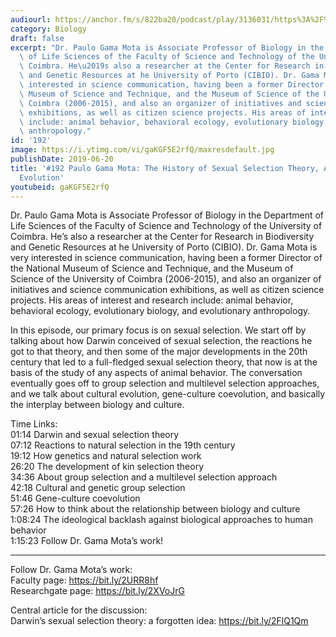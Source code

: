 ```yaml
---
audiourl: https://anchor.fm/s/822ba20/podcast/play/3136031/https%3A%2F%2Fd3ctxlq1ktw2nl.cloudfront.net%2Fproduction%2F2019-4-4%2F14080508-44100-2-5ccf28c711258.m4a
category: Biology
draft: false
excerpt: "Dr. Paulo Gama Mota is Associate Professor of Biology in the Department\
  \ of Life Sciences of the Faculty of Science and Technology of the University of\
  \ Coimbra. He\u2019s also a researcher at the Center for Research in Biodiversity\
  \ and Genetic Resources at he University of Porto (CIBIO). Dr. Gama Mota is very\
  \ interested in science communication, having been a former Director of the National\
  \ Museum of Science and Technique, and the Museum of Science of the University of\
  \ Coimbra (2006-2015), and also an organizer of initiatives and science communication\
  \ exhibitions, as well as citizen science projects. His areas of interest and research\
  \ include: animal behavior, behavioral ecology, evolutionary biology, and evolutionary\
  \ anthropology."
id: '192'
image: https://i.ytimg.com/vi/gaKGF5E2rfQ/maxresdefault.jpg
publishDate: 2019-06-20
title: '#192 Paulo Gama Mota: The History of Sexual Selection Theory, And Cultural
  Evolution'
youtubeid: gaKGF5E2rfQ
---
```

<div class="timelinks">

Dr. Paulo Gama Mota is Associate Professor of Biology in the Department of Life Sciences of the Faculty of Science and Technology of the University of Coimbra. He’s also a researcher at the Center for Research in Biodiversity and Genetic Resources at he University of Porto (CIBIO). Dr. Gama Mota is very interested in science communication, having been a former Director of the National Museum of Science and Technique, and the Museum of Science of the University of Coimbra (2006-2015), and also an organizer of initiatives and science communication exhibitions, as well as citizen science projects. His areas of interest and research include: animal behavior, behavioral ecology, evolutionary biology, and evolutionary anthropology.

In this episode, our primary focus is on sexual selection. We start off by talking about how Darwin conceived of sexual selection, the reactions he got to that theory, and then some of the major developments in the 20th century that led to a full-fledged sexual selection theory, that now is at the basis of the study of any aspects of animal behavior. The conversation eventually goes off to group selection and multilevel selection approaches, and we talk about cultural evolution, gene-culture coevolution, and basically the interplay between biology and culture.

Time Links:  
<time>01:14</time> Darwin and sexual selection theory  
<time>07:12</time> Reactions to natural selection in the 19th century                                             
<time>19:12</time> How genetics and natural selection work                                              
<time>26:20</time> The development of kin selection theory                                                  
<time>34:36</time> About group selection and a multilevel selection approach                                         
<time>42:18</time> Cultural and genetic group selection                                    
<time>51:46</time> Gene-culture coevolution                        
<time>57:26</time> How to think about the relationship between biology and culture                 
<time>1:08:24</time> The ideological backlash against biological approaches to human behavior         
<time>1:15:23</time> Follow Dr. Gama Mota’s work!

---

Follow Dr. Gama Mota’s work:  
Faculty page: https://bit.ly/2URR8hf  
Researchgate page: https://bit.ly/2XVoJrG

Central article for the discussion:  
Darwin’s sexual selection theory: a forgotten idea: https://bit.ly/2FlQ1Qm
</div>

